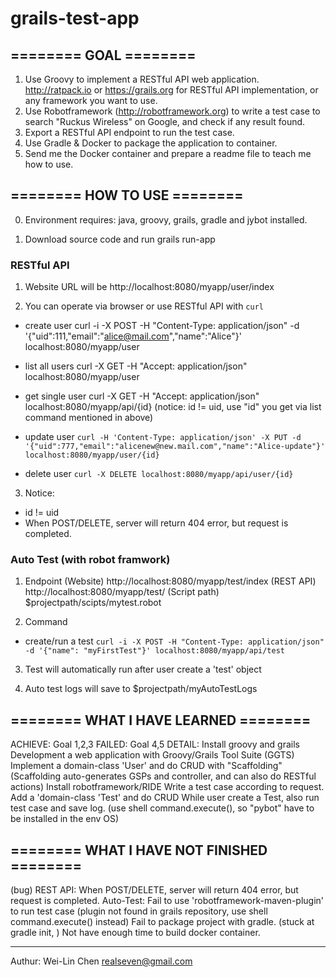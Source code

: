 # grails-test-app
## ======== GOAL ========
1. Use Groovy to implement a RESTful API web application.
http://ratpack.io or https://grails.org for RESTful API implementation, or any framework you want to use.
2. Use Robotframework (http://robotframework.org) to write a test case to search "Ruckus Wireless" on Google, and check if any result found.
3. Export a RESTful API endpoint to run the test case.
4. Use Gradle & Docker to package the application to container.
5. Send me the Docker container and prepare a readme file to teach me how to use.


## ======== HOW TO USE ========
0. Environment requires: java, groovy, grails, gradle and jybot installed.

1. Download source code and run
grails run-app

### RESTful API ###
1. Website URL will be http://localhost:8080/myapp/user/index

2. You can operate via browser or use RESTful API with `curl`

  * create user
curl -i -X POST -H "Content-Type: application/json" -d '{"uid":111,"email":"alice@mail.com","name":"Alice"}' localhost:8080/myapp/user

  * list all users
curl -X GET -H "Accept: application/json" localhost:8080/myapp/user

  * get single user
curl -X GET -H "Accept: application/json" localhost:8080/myapp/api/{id}
(notice: id != uid, use "id" you get via list command mentioned in above)

  * update user
` curl -H 'Content-Type: application/json' -X PUT -d '{"uid":777,"email":"alicenew@new.mail.com","name":"Alice-update"}' localhost:8080/myapp/user/{id} `

  * delete user
`curl -X DELETE localhost:8080/myapp/api/user/{id} `

3. Notice:
  * id != uid
  * When POST/DELETE, server will return 404 error, but request is completed.

### Auto Test (with robot framwork)
1. Endpoint 
(Website) http://localhost:8080/myapp/test/index
(REST API) http://localhost:8080/myapp/test/
(Script path) $projectpath/scipts/mytest.robot

2. Command
  * create/run a test
`curl -i -X POST -H "Content-Type: application/json" -d '{"name": "myFirstTest"}' localhost:8080/myapp/api/test `

3. Test will automatically run after user create a 'test' object

4. Auto test logs will save to $projectpath/myAutoTestLogs


## ======== WHAT I HAVE LEARNED ========
ACHIEVE: Goal 1,2,3
FAILED: Goal 4,5
DETAIL:
Install groovy and grails
Development a web application with Groovy/Grails Tool Suite (GGTS)
Implement a domain-class 'User' and do CRUD with "Scaffolding"
(Scaffolding auto-generates GSPs and controller, and can also do RESTful actions)
Install robotframework/RIDE
Write a test case according to request.
Add a 'domain-class 'Test' and do CRUD
While user create a Test, also run test case and save log.
(use shell command.execute(), so "pybot" have to be installed in the env OS)

## ======== WHAT I HAVE NOT FINISHED ========
(bug) REST API: When POST/DELETE, server will return 404 error, but request is completed.
Auto-Test: Fail to use 'robotframework-maven-plugin' to run test case 
(plugin not found in grails repository, use shell command.execute() instead)
Fail to package project with gradle. 
(stuck at gradle init, )
Not have enough time to build docker container.


---
Authur: Wei-Lin Chen realseven@gmail.com
